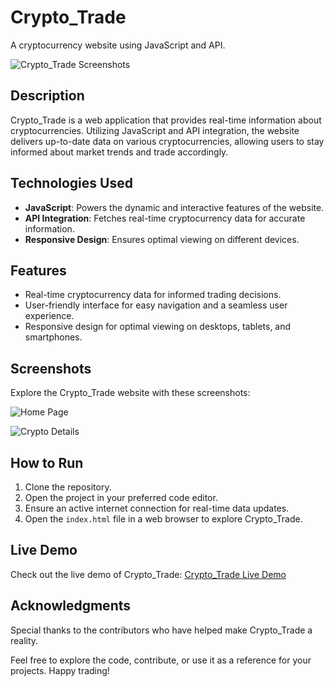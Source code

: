 # Crypto_Trade

A cryptocurrency website using JavaScript and API.

![Crypto_Trade Screenshots](https://user-images.githubusercontent.com/116202175/234234697-ec9a1ab9-21af-4c64-9683-45de40b001c7.png)

## Description

Crypto_Trade is a web application that provides real-time information about cryptocurrencies. Utilizing JavaScript and API integration, the website delivers up-to-date data on various cryptocurrencies, allowing users to stay informed about market trends and trade accordingly.

## Technologies Used

- **JavaScript**: Powers the dynamic and interactive features of the website.
- **API Integration**: Fetches real-time cryptocurrency data for accurate information.
- **Responsive Design**: Ensures optimal viewing on different devices.

## Features

- Real-time cryptocurrency data for informed trading decisions.
- User-friendly interface for easy navigation and a seamless user experience.
- Responsive design for optimal viewing on desktops, tablets, and smartphones.

## Screenshots

Explore the Crypto_Trade website with these screenshots:

![Home Page](https://user-images.githubusercontent.com/116202175/234234697-ec9a1ab9-21af-4c64-9683-45de40b001c7.png)

![Crypto Details](https://user-images.githubusercontent.com/116202175/234234724-a5416131-8d08-44ea-a3f5-eec87c2db900.png)

## How to Run

1. Clone the repository.
2. Open the project in your preferred code editor.
3. Ensure an active internet connection for real-time data updates.
4. Open the `index.html` file in a web browser to explore Crypto_Trade.

## Live Demo

Check out the live demo of Crypto_Trade: [Crypto_Trade Live Demo](https://your-crypto-trade-website.netlify.app/)

## Acknowledgments

Special thanks to the contributors who have helped make Crypto_Trade a reality.

Feel free to explore the code, contribute, or use it as a reference for your projects. Happy trading!
